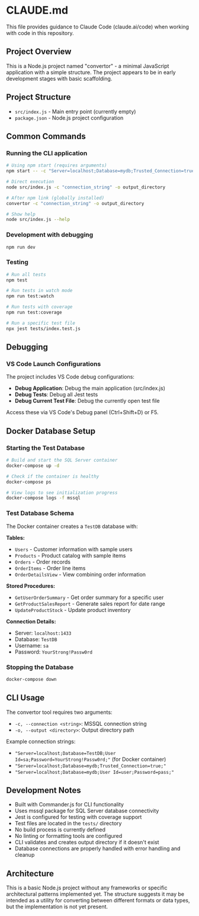 # CLAUDE.md

This file provides guidance to Claude Code (claude.ai/code) when working with code in this repository.

## Project Overview

This is a Node.js project named "convertor" - a minimal JavaScript application with a simple structure. The project appears to be in early development stages with basic scaffolding.

## Project Structure

- `src/index.js` - Main entry point (currently empty)
- `package.json` - Node.js project configuration

## Common Commands

### Running the CLI application
```bash
# Using npm start (requires arguments)
npm start -- -c "Server=localhost;Database=mydb;Trusted_Connection=true;" -o ./output

# Direct execution
node src/index.js -c "connection_string" -o output_directory

# After npm link (globally installed)
convertor -c "connection_string" -o output_directory

# Show help
node src/index.js --help
```

### Development with debugging
```bash
npm run dev
```

### Testing
```bash
# Run all tests
npm test

# Run tests in watch mode
npm run test:watch

# Run tests with coverage
npm run test:coverage

# Run a specific test file
npx jest tests/index.test.js
```

## Debugging

### VS Code Launch Configurations
The project includes VS Code debug configurations:
- **Debug Application**: Debug the main application (src/index.js)
- **Debug Tests**: Debug all Jest tests
- **Debug Current Test File**: Debug the currently open test file

Access these via VS Code's Debug panel (Ctrl+Shift+D) or F5.

## Docker Database Setup

### Starting the Test Database
```bash
# Build and start the SQL Server container
docker-compose up -d

# Check if the container is healthy
docker-compose ps

# View logs to see initialization progress
docker-compose logs -f mssql
```

### Test Database Schema
The Docker container creates a `TestDB` database with:

**Tables:**
- `Users` - Customer information with sample users
- `Products` - Product catalog with sample items
- `Orders` - Order records
- `OrderItems` - Order line items
- `OrderDetailsView` - View combining order information

**Stored Procedures:**
- `GetUserOrderSummary` - Get order summary for a specific user
- `GetProductSalesReport` - Generate sales report for date range
- `UpdateProductStock` - Update product inventory

**Connection Details:**
- Server: `localhost:1433`
- Database: `TestDB`
- Username: `sa`
- Password: `YourStrong!Passw0rd`

### Stopping the Database
```bash
docker-compose down
```

## CLI Usage

The convertor tool requires two arguments:
- `-c, --connection <string>`: MSSQL connection string
- `-o, --output <directory>`: Output directory path

Example connection strings:
- `"Server=localhost;Database=TestDB;User Id=sa;Password=YourStrong!Passw0rd;"` (for Docker container)
- `"Server=localhost;Database=mydb;Trusted_Connection=true;"`
- `"Server=localhost;Database=mydb;User Id=user;Password=pass;"`

## Development Notes

- Built with Commander.js for CLI functionality
- Uses mssql package for SQL Server database connectivity
- Jest is configured for testing with coverage support
- Test files are located in the `tests/` directory
- No build process is currently defined
- No linting or formatting tools are configured
- CLI validates and creates output directory if it doesn't exist
- Database connections are properly handled with error handling and cleanup

## Architecture

This is a basic Node.js project without any frameworks or specific architectural patterns implemented yet. The structure suggests it may be intended as a utility for converting between different formats or data types, but the implementation is not yet present.